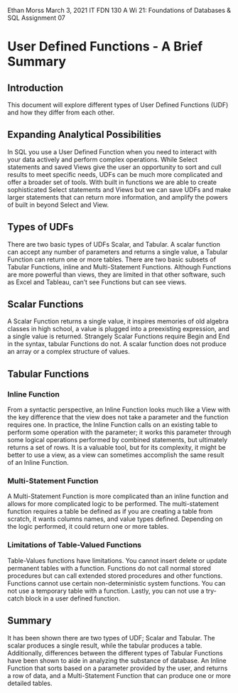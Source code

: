 Ethan Morss
March 3, 2021
IT FDN 130 A Wi 21: Foundations of Databases & SQL
Assignment 07

# User Defined Functions - A Brief Summary

## Introduction

This document will explore different types of User Defined Functions (UDF) and how they differ from each other.

## Expanding Analytical Possibilities

In SQL you use a User Defined Function when you need to interact with your data actively and perform complex operations.  While Select statements and saved Views give the user an opportunity to sort and cull results to meet specific needs, UDFs can be much more complicated and offer a broader set of tools.  With built in functions we are able to create sophisticated Select statements and Views but we can save UDFs and make larger statements that can return more information, and amplify the powers of built in beyond Select and View. 

## Types of UDFs

There are two basic types of UDFs Scalar, and Tabular.  A scalar function can accept any number of parameters and returns a single value, a Tabular Function can return one or more tables.  There are two basic subsets of Tabular Functions, inline and Multi-Statement Functions.  Although Functions are more powerful than views, they are limited in that other software, such as Excel and Tableau, can’t see Functions but can see views.

## Scalar Functions

A Scalar Function returns a single value, it inspires memories of old algebra classes in high school, a value is plugged into a preexisting expression, and a single value is returned.  Strangely Scalar Functions require Begin and End in the syntax, tabular Functions do not.  A scalar function does not produce an array or a complex structure of values.

## Tabular Functions

### Inline Function

From a syntactic perspective, an Inline Function looks much like a View with the key difference that the view does not take a parameter and the function requires one.  In practice, the Inline Function calls on an existing table to perform some operation with the parameter; it works this parameter through some logical operations performed by combined statements, but ultimately returns a set of rows.  It is a valuable tool, but for its complexity, it might be better to use a view, as a view can sometimes accomplish the same result of an Inline Function.

### Multi-Statement Function

A Multi-Statement Function is more complicated than an inline function and allows for more complicated logic to be performed.  The multi-statement function requires a table be defined as if you are creating a table from scratch, it wants columns names, and value types defined.  Depending on the logic performed, it could return one or more tables. 

### Limitations of Table-Valued Functions

Table-Values functions have limitations.  You cannot insert delete or update permanent tables with a function.  Functions do not call normal stored procedures but can call extended stored procedures and other functions.  Functions cannot use certain non-deterministic system functions.   You can not use a temporary table with a function.  Lastly, you can not use a try-catch block in a user defined function.

## Summary 

It has been shown there are two types of UDF; Scalar and Tabular.  The scalar produces a single result, while the tabular produces a table.  Additionally, differences between the different types of Tabular Functions have been shown to aide in analyzing the substance of database.  An Inline Function that sorts based on a parameter provided by the user, and returns a row of data, and a Multi-Statement Function that can produce one or more detailed tables.    
